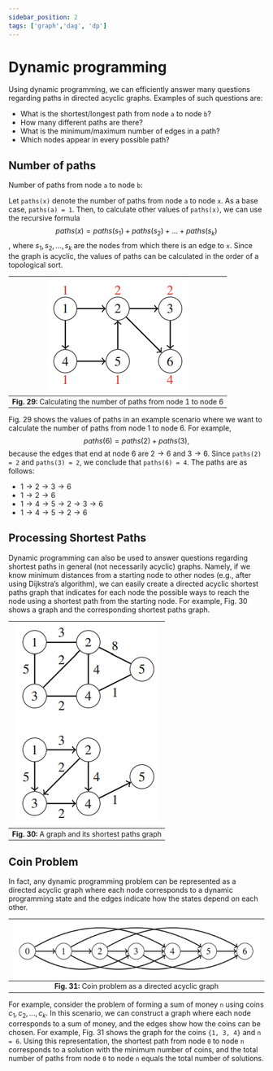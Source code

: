 ```yaml
---
sidebar_position: 2
tags: ['graph','dag', 'dp']
---
```


# Dynamic programming

Using dynamic programming, we can efficiently answer many questions regarding paths in directed acyclic graphs. Examples of such questions are:

- What is the shortest/longest path from node `a` to node `b`?
- How many different paths are there?
- What is the minimum/maximum number of edges in a path?
- Which nodes appear in every possible path?

## Number of paths

Number of paths from node `a` to node `b`:

Let `paths(x)` denote the number of paths from node `a` to node `x`. As a base case, `paths(a) = 1`. Then, to calculate other values of `paths(x)`, we can use the recursive formula 	
$$
paths(x) = paths(s_1) + paths(s_2) + ... + paths(s_k)
$$
, where $s_1, s_2, ..., s_k$ are the nodes from which there is an edge to `x`. Since the graph is acyclic, the values of paths can be calculated in the order of a topological sort.

|![Calculating the number of paths from node 1 to node 6](/img/tutorial/graph_algorithms/29.png)|
|:--:|
| **Fig. 29:** Calculating the number of paths from node 1 to node 6 |

Fig. 29 shows the values of paths in an example scenario where we want to calculate the number of paths from node 1 to node 6. For example,
$$
paths(6) = paths(2) + paths(3),
$$
because the edges that end at node 6 are $2 \to 6$ and $3 \to 6$. Since `paths(2) = 2`
and `paths(3) = 2`, we conclude that `paths(6) = 4`. The paths are as follows:
- $1 \to 2 \to 3 \to 6$
- $1 \to 2 \to 6$
- $1 \to 4 \to 5 \to 2 \to 3 \to 6$
- $1 \to 4 \to 5 \to 2 \to 6$

## Processing Shortest Paths

Dynamic programming can also be used to answer questions regarding shortest paths in general (not necessarily acyclic) graphs. Namely, if we know minimum distances from a starting node to other nodes (e.g., after using Dijkstra’s algorithm), we can easily create a directed acyclic shortest paths graph that indicates for each node the possible ways to reach the node using a shortest path from the starting node. For example, Fig. 30 shows a graph and the corresponding shortest paths graph.

|![A graph and its shortest paths graph](/img/tutorial/graph_algorithms/30.png)|
|:--:|
| **Fig. 30:** A graph and its shortest paths graph |

## Coin Problem

In fact, any dynamic programming problem can be represented as a directed acyclic graph where each node corresponds to a dynamic programming state and the edges indicate how the states depend on each other.

|![Coin problem as a directed acyclic graph](/img/tutorial/graph_algorithms/31.png)|
|:--:|
| **Fig. 31:** Coin problem as a directed acyclic graph |

For example, consider the problem of forming a sum of money `n` using coins ${c_1, c_2, ..., c_k}$. In this scenario, we can construct a graph where each node corresponds to a sum of money, and the edges show how the coins can be chosen. For example, Fig. 31 shows the graph for the coins `{1, 3, 4}` and `n = 6`. Using this representation, the shortest path from node `0` to node `n` corresponds to a solution with the minimum number of coins, and the total number of paths from node `0` to node `n` equals the total number of solutions.